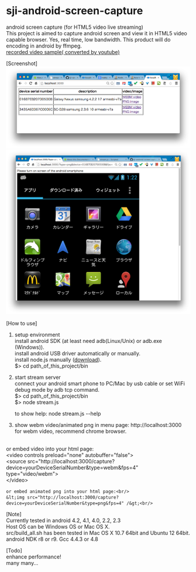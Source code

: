 sji-android-screen-capture
===================
android screen capture (for HTML5 video live streaming)<br/>
This project is aimed to capture android screen and view it in HTML5 video capable browser.
Yes, real time, low bandwidth.
This product will do encoding in android by ffmpeg.<br/>
<a href="http://youtu.be/CWcOjzAJ6Sg">recorded video sample( converted by youtube)</a>

[Screenshot]<br/>
<img src="screenshot-menu.png" />
<img src="screenshot-png.png" />

[How to use]<br/>

1. setup environment<br/>
    install android SDK (at least need adb(Linux/Unix) or adb.exe (Windows)).<br/>
    install android USB driver automatically or manually.<br/>
    install node.js manually (<a href="http://nodejs.org/download/">download</a>).<br/>
    $> cd path_of_this_project/bin<br/>

3. start stream server<br/>
    connect your android smart phone to PC/Mac by usb cable or set WiFi debug mode by adb tcp command.<br/>
    $> cd path_of_this_project/bin<br/>
    $> node stream.js<br/>

    to show help: node stream.js --help

4. show webm video/animated png in menu page: http://localhost:3000<br/>
for webm video, recommend chrome browser.<br/>
<br/>
    or embed video into your html page:<br/>
    &lt;video controls preload="none" autobuffer="false"&gt;<br/>
	    &lt;source src="http://localhost:3000/capture?device=yourDeviceSerialNumber&type=webm&fps=4" type="video/webm"><br/>
    &lt;/video&gt;<br/>

    or embed animated png into your html page:<br/>
    &lt;img src="http://localhost:3000/capture?device=yourDeviceSerialNumber&type=png&fps=4" /&gt;<br/>

[Note]<br/>
    Currently tested in android 4.2, 4.1, 4.0, 2.2, 2.3<br/>
    Host OS can be Windows OS or Mac OS X.<br/>
    src/build_all.sh has been tested in Mac OS X 10.7 64bit and Ubuntu 12 64bit.
    android NDK r8 or r9. Gcc 4.4.3 or 4.8 

[Todo]<br/>
    enhance performance!<br/>
    many many...

